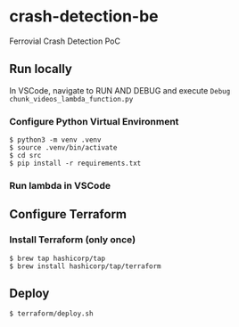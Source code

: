 # crash-detection-be
Ferrovial Crash Detection PoC

## Run locally
In VSCode, navigate to RUN AND DEBUG and execute `Debug chunk_videos_lambda_function.py`


### Configure Python Virtual Environment
```
$ python3 -m venv .venv
$ source .venv/bin/activate
$ cd src
$ pip install -r requirements.txt
```

### Run lambda in VSCode


## Configure Terraform

### Install Terraform (only once)

```
$ brew tap hashicorp/tap
$ brew install hashicorp/tap/terraform
```

## Deploy
```
$ terraform/deploy.sh
```


